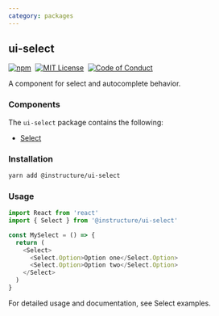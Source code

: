 ```yaml
---
category: packages
---
```


## ui-select

[![npm][npm]][npm-url]&nbsp;
[![MIT License][license-badge]][license]&nbsp;
[![Code of Conduct][coc-badge]][coc]

A component for select and autocomplete behavior.

### Components

The `ui-select` package contains the following:

- [Select](#Select)

### Installation

```sh
yarn add @instructure/ui-select
```

### Usage

```js
import React from 'react'
import { Select } from '@instructure/ui-select'

const MySelect = () => {
  return (
    <Select>
      <Select.Option>Option one</Select.Option>
      <Select.Option>Option two</Select.Option>
    </Select>
  )
}
```

For detailed usage and documentation, see Select examples.

[npm]: https://img.shields.io/npm/v/@instructure/ui-select.svg
[npm-url]: https://npmjs.com/package/@instructure/ui-select
[license-badge]: https://img.shields.io/npm/l/instructure-ui.svg?style=flat-square
[license]: https://github.com/instructure/instructure-ui/blob/master/LICENSE
[coc-badge]: https://img.shields.io/badge/code%20of-conduct-ff69b4.svg?style=flat-square
[coc]: https://github.com/instructure/instructure-ui/blob/master/CODE_OF_CONDUCT.md
